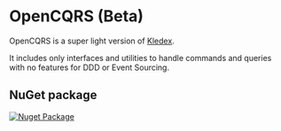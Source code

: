 # OpenCQRS (Beta)

OpenCQRS is a super light version of [Kledex](https://github.com/lucabriguglia/Kledex).

It includes only interfaces and utilities to handle commands and queries with no features for DDD or Event Sourcing.

## NuGet package

[![Nuget Package](https://img.shields.io/badge/nuget-1.0.0-blue.svg)](https://www.nuget.org/packages/OpenCqrs)